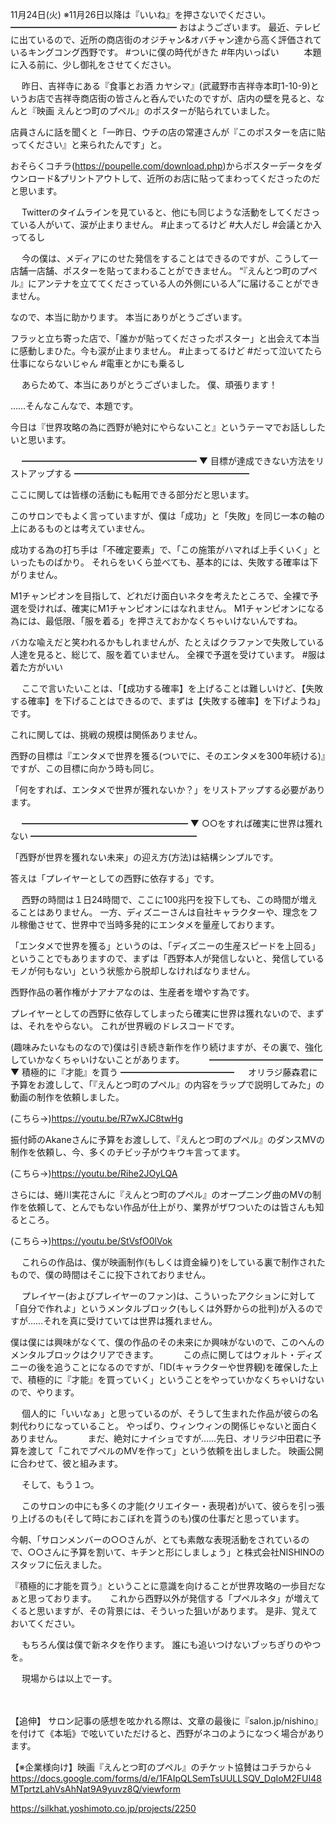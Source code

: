 11月24日(火) ※11月26日以降は『いいね』を押さないでください。
━━━━━━━━━━━━━━━━━━━
おはようございます。
最近、テレビに出ているので、近所の商店街のオジチャン&オバチャン達から高く評価されているキングコング西野です。
#ついに僕の時代がきた
#年内いっぱい
　
　
本題に入る前に、少し御礼をさせてください。

　
昨日、吉祥寺にある『食事とお酒 カヤシマ』(武蔵野市吉祥寺本町1-10-9)というお店で吉祥寺商店街の皆さんと呑んでいたのですが、店内の壁を見ると、なんと『映画 えんとつ町のプペル』のポスターが貼られていました。

店員さんに話を聞くと「一昨日、ウチの店の常連さんが『このポスターを店に貼ってください』と来られたんです」と。

おそらくコチラ(https://poupelle.com/download.php)からポスターデータをダウンロード&プリントアウトして、近所のお店に貼ってまわってくださったのだと思います。

　
Twitterのタイムラインを見ていると、他にも同じような活動をしてくださっている人がいて、涙が止まりません。
#止まってるけど
#大人だし
#会議とか入ってるし

　
今の僕は、メディアにのせた発信をすることはできるのですが、こうして一店舗一店舗、ポスターを貼ってまわることができません。
“『えんとつ町のプペル』にアンテナを立ててくださっている人の外側にいる人”に届けることができません。

なので、本当に助かります。
本当にありがとうございます。

フラッと立ち寄った店で、「誰かが貼ってくださったポスター」と出会えて本当に感動しまひた。今も涙が止まりません。
#止まってるけど
#だって泣いてたら仕事にならないじゃん
#電車とかにも乗るし

　
あらためて、本当にありがとうございました。
僕、頑張ります！
　
　

……そんなこんなで、本題です。

今日は『世界攻略の為に西野が絶対にやらないこと』というテーマでお話ししたいと思います。

　
━━━━━━━━━━━━━━━━━━━━
▼ 目標が達成できない方法をリストアップする
━━━━━━━━━━━━━━━━━━━━

ここに関しては皆様の活動にも転用できる部分だと思います。

このサロンでもよく言っていますが、僕は「成功」と「失敗」を同じ一本の軸の上にあるものとは考えていません。

成功する為の打ち手は「不確定要素」で、「この施策がハマれば上手くいく」といったものばかり。
それらをいくら並べても、基本的には、失敗する確率は下がりません。

M1チャンピオンを目指して、どれだけ面白いネタを考えたところで、全裸で予選を受ければ、確実にM1チャンピオンにはなれません。
M1チャンピオンになる為には、最低限、「服を着る」を押さえておかなくちゃいけないんですね。

バカな喩えだと笑われるかもしれませんが、たとえばクラファンで失敗している人達を見ると、総じて、服を着ていません。
全裸で予選を受けています。
#服は着た方がいい

　
ここで言いたいことは、「【成功する確率】を上げることは難しいけど、【失敗する確率】を下げることはできるので、まずは【失敗する確率】を下げようね」です。

これに関しては、挑戦の規模は関係ありません。

西野の目標は『エンタメで世界を獲る(ついでに、そのエンタメを300年続ける)』ですが、この目標に向かう時も同じ。

「何をすれば、エンタメで世界が獲れないか？」をリストアップする必要があります。

　
━━━━━━━━━━━━━━━━━━━
▼ ○○をすれば確実に世界は獲れない
━━━━━━━━━━━━━━━━━━━

「西野が世界を獲れない未来」の迎え方(方法)は結構シンプルです。

答えは「プレイヤーとしての西野に依存する」です。

　
西野の時間は１日24時間で、ここに100兆円を投下しても、この時間が増えることはありません。
一方、ディズニーさんは自社キャラクターや、理念をフル稼働させて、世界中で当時多発的にエンタメを量産しております。

「エンタメで世界を獲る」というのは、「ディズニーの生産スピードを上回る」ということでもありますので、まずは「西野本人が発信しないと、発信しているモノが何もない」という状態から脱却しなければなりません。

西野作品の著作権がナアナアなのは、生産者を増やす為です。

プレイヤーとしての西野に依存してしまったら確実に世界は獲れないので、まずは、それをやらない。
これが世界戦のドレスコードです。

(趣味みたいなものなので)僕は引き続き新作を作り続けますが、その裏で、強化していかなくちゃいけないことがあります。
　
　
━━━━━━━━━━━━━
▼ 積極的に『才能』を買う
━━━━━━━━━━━━━
　
オリラジ藤森君に予算をお渡しして、「『えんとつ町のプペル』の内容をラップで説明してみた」の動画の制作を依頼しました。

(こちら→)https://youtu.be/R7wXJC8twHg

振付師のAkaneさんに予算をお渡しして、『えんとつ町のプペル』のダンスMVの制作を依頼し、今、多くのチビッ子がウキウキ言ってます。

(こちら→)https://youtu.be/Rihe2JOyLQA

さらには、蜷川実花さんに『えんとつ町のプペル』のオープニング曲のMVの制作を依頼して、とんでもない作品が仕上がり、業界がザワついたのは皆さんも知るところ。

(こちら→)https://youtu.be/StVsfO0lVok

　
これらの作品は、僕が映画制作(もしくは資金繰り)をしている裏で制作されたもので、僕の時間はそこに投下されておりません。

　
プレイヤー(およびプレイヤーのファン)は、こういったアクションに対して「自分で作れよ」というメンタルブロック(もしくは外野からの批判)が入るのですが……それを真に受けていては世界は獲れません。

僕は僕には興味がなくて、僕の作品のその未来にか興味がないので、このへんのメンタルブロックはクリアできます。
　
　
この点に関してはウォルト・ディズニーの後を追うことになるのですが、「ID(キャラクターや世界観)を確保した上で、積極的に『才能』を買っていく」ということをやっていかなくちゃいけないので、やります。

　
個人的に「いいなぁ」と思っているのが、そうして生まれた作品が彼らの名刺代わりになっていること。
やっぱり、ウィンウィンの関係じゃないと面白くありません。
　
　
まだ、絶対にナイショですが……先日、オリラジ中田君に予算を渡して「これでプペルのMVを作って」という依頼を出しました。
映画公開に合わせて、彼と組みます。

　
そして、もう１つ。

　
このサロンの中にも多くの才能(クリエイター・表現者)がいて、彼らを引っ張り上げるのも(そして時におこぼれを貰うのも)僕の仕事だと思っています。

今朝、「サロンメンバーの○○さんが、とても素敵な表現活動をされているので、○○さんに予算を割いて、キチンと形にしましょう」と株式会社NISHINOのスタッフに伝えました。

『積極的に才能を買う』ということに意識を向けることが世界攻略の一歩目だなぁと思っております。
　
これから西野以外が発信する「プペルネタ」が増えてくると思いますが、その背景には、そういった狙いがあります。
是非、覚えておいてください。

　
もちろん僕は僕で新ネタを作ります。
誰にも追いつけないブッちぎりのやつを。

　
現場からは以上でーす。

　

【追伸】
サロン記事の感想を呟かれる際は、文章の最後に『salon.jp/nishino』を付けて《本垢》で呟いていただけると、西野がネコのようになつく場合があります。

【※企業様向け】映画『えんとつ町のプペル』のチケット協賛はコチラから↓
https://docs.google.com/forms/d/e/1FAIpQLSemTsUULLSQV_DqIoM2FUI48MTprtzLahVsAhNat9A9yuvz8Q/viewform

https://silkhat.yoshimoto.co.jp/projects/2250
